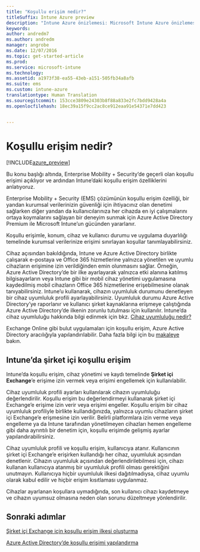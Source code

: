 ```yaml
---
title: "Koşullu erişim nedir?"
titleSuffix: Intune Azure preview
description: "Intune Azure önizlemesi: Microsoft Intune Azure önizlemesinde kullanıcıların ve cihazların şirket kaynaklarına erişmek için uymaları gereken koşulları tanımlamayı öğrenin."
keywords: 
author: andredm7
ms.author: andredm
manager: angrobe
ms.date: 12/07/2016
ms.topic: get-started-article
ms.prod: 
ms.service: microsoft-intune
ms.technology: 
ms.assetid: a1973f38-ea55-43eb-a151-505fb34a8afb
ms.suite: ems
ms.custom: intune-azure
translationtype: Human Translation
ms.sourcegitcommit: 153cce3809e24303b8f88a833e2fc7bdd9428a4a
ms.openlocfilehash: 18ec39a15f9cc2ac8ce912eaa91e54371e7dd423


---
```


# <a name="what-is-conditional-access"></a>Koşullu erişim nedir?


[!INCLUDE[azure_preview](../includes/azure_preview.md)]


Bu konu başlığı altında, Enterprise Mobility + Security’de geçerli olan koşullu erişimi açıklıyor ve ardından Intune’daki koşullu erişim özelliklerini anlatıyoruz.

Enterprise Mobility + Security (EMS) çözümünün koşullu erişim özelliği, bir yandan kurumsal verilerinizin güvenliği için ihtiyacınız olan denetimi sağlarken diğer yandan da kullanıcılarınıza her cihazda en iyi çalışmalarını ortaya koymalarını sağlayan bir deneyim sunmak için Azure Active Directory Premium ile Microsoft Intune’un gücünden yararlanır.

Koşullu erişimle, konum, cihaz ve kullanıcı durumu ve uygulama duyarlılığı temelinde kurumsal verilerinize erişimi sınırlayan koşullar tanımlayabilirsiniz.

Cihaz açısından bakıldığında, Intune ve Azure Active Directory birlikte çalışarak e-postaya ve Office 365 hizmetlerine yalnızca yönetilen ve uyumlu cihazların erişimine izin verildiğinden emin olunmasını sağlar. Örneğin, Azure Active Directory’de bir ilke ayarlayarak yalnızca etki alanına katılmış bilgisayarların veya Intune gibi bir mobil cihaz yönetimi uygulamasına kaydedilmiş mobil cihazların Office 365 hizmetlerine erişebilmesine olanak tanıyabilirsiniz. Intune’u kullanarak, cihazın uyumluluk durumunu denetleyen bir cihaz uyumluluk profili ayarlayabilirsiniz. Uyumluluk durumu Azure Active Directory’ye raporlanır ve kullanıcı şirket kaynaklarına erişmeye çalıştığında Azure Active Directory’de ilkenin zorunlu tutulması için kullanılır. Intune’da cihaz uyumluluğu hakkında bilgi edinmek için bkz. [Cihaz uyumluluğu nedir?](/intune-azure/set-device-compliance/what-is-device-compliance)

Exchange Online gibi bulut uygulamaları için koşullu erişim, Azure Active Directory aracılığıyla yapılandırılabilir. Daha fazla bilgi için bu [makaleye](https://docs.microsoft.com/en-us/azure/active-directory/active-directory-conditional-access-azure-portal) bakın.

## <a name="on-premises-conditional-access-in-intune"></a>Intune’da şirket içi koşullu erişim

Intune’da koşullu erişim, cihaz yönetimi ve kaydı temelinde **Şirket içi Exchange**’e erişime izin vermek veya erişimi engellemek için kullanılabilir.

Cihaz uyumluluk profili ayarları kullanılarak cihazın uyumluluğu değerlendirilir. Koşullu erişim bu değerlendirmeyi kullanarak şirket içi Exchange’e erişime izin verir veya erişimi engeller. Koşullu erişim bir cihaz uyumluluk profiliyle birlikte kullandığınızda, yalnızca uyumlu cihazların şirket içi Exchange’e erişmesine izin verilir. Belirli platformlara izin verme veya engelleme ya da Intune tarafından yönetilmeyen cihazları hemen engelleme gibi daha ayrıntılı bir denetim için, koşullu erişimde gelişmiş ayarlar yapılandırabilirsiniz.

Cihaz uyumluluk profili ve koşullu erişim, kullanıcıya atanır. Kullanıcının şirket içi Exchange’e erişirken kullandığı her cihaz, uyumluluk açısından denetlenir. Cihazın uyumluluk açısından değerlendirilebilmesi için, cihazı kullanan kullanıcıya atanmış bir uyumluluk profili olması gerektiğini unutmayın. Kullanıcıya hiçbir uyumluluk ilkesi dağıtılmadıysa, cihaz uyumlu olarak kabul edilir ve hiçbir erişim kısıtlaması uygulanmaz.

Cihazlar ayarlanan koşullara uymadığında, son kullanıcı cihazı kaydetmeye ve cihazın uyumsuz olmasına neden olan sorunu düzeltmeye yönlendirilir.

## <a name="next-steps"></a>Sonraki adımlar

[Şirket içi Exchange için koşullu erişim ilkesi oluşturma](create-conditional-access-policy-for-exchange-on-premises.md)

[Azure Active Directory’de koşullu erişimi yapılandırma](https://docs.microsoft.com/en-us/azure/active-directory/active-directory-conditional-access-azure-portal)



<!--HONumber=Feb17_HO3-->


